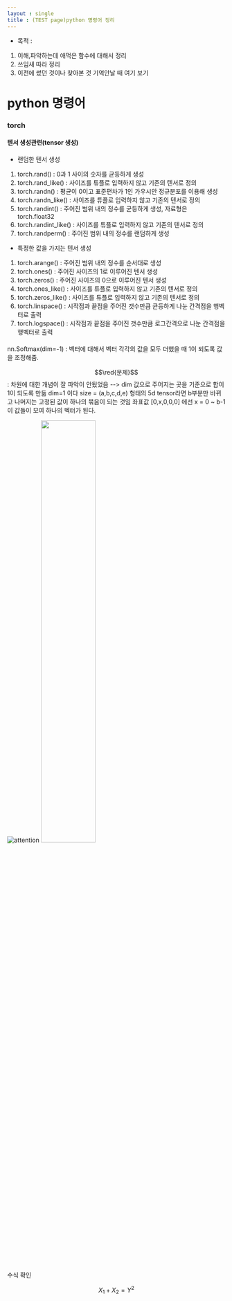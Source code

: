 ```yaml
---
layout : single
title : (TEST page)python 명령어 정리
---
```

- 목적 : 
1. 이해,파악하는데 애먹은 함수에 대해서 정리
2. 쓰임새 따라 정리
3. 이전에 썼던 것이나 찾아본 것 기억안날 때 여기 보기





# python 명령어

### torch
#### 텐서 생성관련(tensor 생성)

- 랜덤한 텐서 생성
1. torch.rand() : 0과 1 사이의 숫자를 균등하게 생성
2. torch.rand_like() : 사이즈를 튜플로 입력하지 않고 기존의 텐서로 정의
3. torch.randn() : 평균이 0이고 표준편차가 1인 가우시안 정규분포를 이용해 생성
4. torch.randn_like() :  사이즈를 튜플로 입력하지 않고 기존의 텐서로 정의
5. torch.randint() : 주어진 범위 내의 정수를 균등하게 생성, 자료형은 torch.float32
6. torch.randint_like() : 사이즈를 튜플로 입력하지 않고 기존의 텐서로 정의
7. torch.randperm() : 주어진 범위 내의 정수를 랜덤하게 생성

- 특정한 값을 가지는 텐서 생성

1. torch.arange() : 주어진 범위 내의 정수를 순서대로 생성
2. torch.ones() : 주어진 사이즈의 1로 이루어진 텐서 생성
3. torch.zeros() : 주어진 사이즈의 0으로 이루어진 텐서 생성
4. torch.ones_like() : 사이즈를 튜플로 입력하지 않고 기존의 텐서로 정의
5. torch.zeros_like() : 사이즈를 튜플로 입력하지 않고 기존의 텐서로 정의
6. torch.linspace() : 시작점과 끝점을 주어진 갯수만큼 균등하게 나눈 간격점을 행벡터로 출력
7. torch.logspace() : 시작점과 끝점을 주어진 갯수만큼 로그간격으로 나눈 간격점을 행벡터로 출력

####

nn.Softmax(dim=-1) : 벡터에 대해서 벡터 각각의 값을 모두 더했을 때 1이 되도록 값을 조정해줌. 

$$\red{문제}$$ : 차원에 대한 개념이 잘 파악이 안됬었음
--> dim 값으로 주어지는 곳을 기준으로 합이 1이 되도록 만듦
dim=1 이다 size = (a,b,c,d,e) 형태의 5d tensor라면 b부분만 바뀌고 나머지는 고정된 값이 하나의 묶음이 되는 것임
좌표값 [0,x,0,0,0] 에선  x = 0 ~ b-1 이 값들이 모여 하나의 벡터가 된다. 

![attention](https://user-images.githubusercontent.com/72681086/158306043-d31e9f6d-671d-406c-880e-3f7b51f034a2.gif)
<img src = "https://user-images.githubusercontent.com/72681086/158306043-d31e9f6d-671d-406c-880e-3f7b51f034a2.gif" width="50%" height="50%">


수식 확인

$$X_1 + X_2 = Y^2$$

